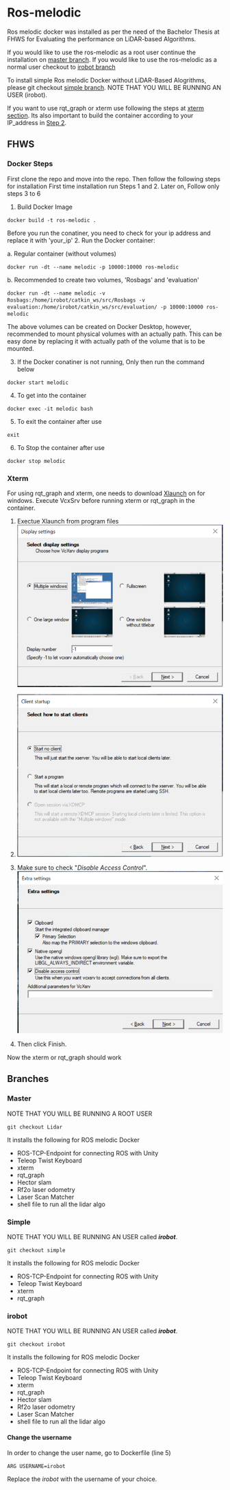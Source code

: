 # Ros-melodic
Ros melodic docker was installed as per the need of the Bachelor Thesis at FHWS for Evaluating the performance on LiDAR-based Algorithms.

If you would like to use the ros-melodic as a root user continue the installation on [master branch](#master). 
If you would like to use the ros-melodic as a normal user checkout to [irobot branch](#irobot)

To install simple Ros melodic Docker without LiDAR-Based Alogrithms, please git checkout [simple branch](#simple). NOTE THAT YOU WILL BE RUNNING AN USER (irobot). 

If you want to use rqt_graph or xterm use following the steps at [xterm section](#xterm). Its also important to build the container according to your IP_address in [Step 2](#docker-steps). 


## FHWS

### Docker Steps
First clone the repo and move into the repo. Then follow the following steps for installation
First time installation run Steps 1 and 2. Later on, Follow only steps 3 to 6 

1. Build Docker Image
```
docker build -t ros-melodic .
```
Before you run the conatiner, you need to check for your ip address and replace it with 'your_ip' 
2. Run the Docker container:
  
  a. Regular container (without volumes)
```
docker run -dt --name melodic -p 10000:10000 ros-melodic
```
  b. Recommended to create two volumes, 'Rosbags' and 'evaluation'
```
docker run -dt --name melodic -v Rosbags:/home/irobot/catkin_ws/src/Rosbags -v evaluation:/home/irobot/catkin_ws/src/evaluation/ -p 10000:10000 ros-melodic
```
The above volumes can be created on Docker Desktop, however, recommended to mount physical volumes with an actually path. This can be easy done by replacing it with actually path of the volume that is to be mounted.

3. If the Docker conatiner is not running, Only then run the command below
```
docker start melodic
```
4. To get into the container  
```
docker exec -it melodic bash
```
5. To exit the container after use
  ```
  exit
  ```
6. To Stop the container after use
  ```
  docker stop melodic
  ```
### Xterm
For using rqt_graph and xterm, one needs to download [Xlaunch](https://sourceforge.net/projects/vcxsrv/) on for windows. Execute VcxSrv before running xterm or rqt_graph in the container. 
1. Exectue Xlaunch from program files  
![Exectue Xlaunch](https://github.com/sohanjs111/Ros-melodic/blob/master/Images/vcxsrv.PNG)

2. ![click next](https://github.com/sohanjs111/Ros-melodic/blob/master/Images/vcxsrv2.PNG)

3. Make sure to check "*Disable Access Control*".
![click next](https://github.com/sohanjs111/Ros-melodic/blob/master/Images/vcxsrv3.PNG)

4. Then click Finish. 

Now the xterm or rqt_graph should work
## Branches 
### Master 
NOTE THAT YOU WILL BE RUNNING A ROOT USER
```
git checkout Lidar
```
It installs the following for ROS melodic Docker 
* ROS-TCP-Endpoint for connecting ROS with Unity 
* Teleop Twist Keyboard
* xterm
* rqt_graph
* Hector slam 
* Rf2o laser odometry
* Laser Scan Matcher 
* shell file to run all the lidar algo


### Simple 
NOTE THAT YOU WILL BE RUNNING AN USER called ***irobot***.
```
git checkout simple
```
It installs the following for ROS melodic Docker 
* ROS-TCP-Endpoint for connecting ROS with Unity 
* Teleop Twist Keyboard
* xterm
* rqt_graph

### irobot
NOTE THAT YOU WILL BE RUNNING AN USER called ***irobot***.
```
git checkout irobot
```
It installs the following for ROS melodic Docker 
* ROS-TCP-Endpoint for connecting ROS with Unity 
* Teleop Twist Keyboard
* xterm
* rqt_graph
* Hector slam 
* Rf2o laser odometry
* Laser Scan Matcher 
* shell file to run all the lidar algo

#### Change the username 
In order to change the user name, go to Dockerfile (line 5)
```
ARG USERNAME=irobot
```
Replace the *irobot* with the username of your choice. 
